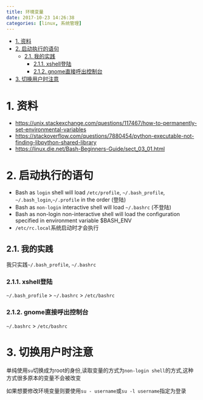 ```yaml
---
title: 环境变量
date: 2017-10-23 14:26:38
categories: [linux, 系统管理]
---
```


<!-- TOC -->

- [1. 资料](#1-资料)
- [2. 启动执行的语句](#2-启动执行的语句)
    - [2.1. 我的实践](#21-我的实践)
        - [2.1.1. xshell登陆](#211-xshell登陆)
        - [2.1.2. gnome直接呼出控制台](#212-gnome直接呼出控制台)
- [3. 切换用户时注意](#3-切换用户时注意)

<!-- /TOC -->

# 1. 资料
* https://unix.stackexchange.com/questions/117467/how-to-permanently-set-environmental-variables
* https://stackoverflow.com/questions/7880454/python-executable-not-finding-libpython-shared-library
* https://linux.die.net/Bash-Beginners-Guide/sect_03_01.html


# 2. 启动执行的语句
* Bash as `login` shell will load `/etc/profile`, `~/.bash_profile`, `~/.bash_login`,`~/.profile` in the order  (登陆)
* Bash as `non-login` interactive shell will load `~/.bashrc` (不登陆)
* Bash as non-login non-interactive shell will load the configuration specified in environment variable $BASH_ENV
* `/etc/rc.local`系统启动时才会执行

## 2.1. 我的实践
我只实践`~/.bash_profile`, `~/.bashrc`

### 2.1.1. xshell登陆
`~/.bash_profile` > `~/.bashrc` > `/etc/bashrc`

### 2.1.2. gnome直接呼出控制台
`~/.bashrc` > `/etc/bashrc`

# 3. 切换用户时注意

单纯使用`su`切换成为root的身份,读取变量的方式为`non-login shell`的方式,这种方式很多原本的变量不会被改变

如果想要修改环境变量则要使用`su - username`或`su -l username`指定为登录

